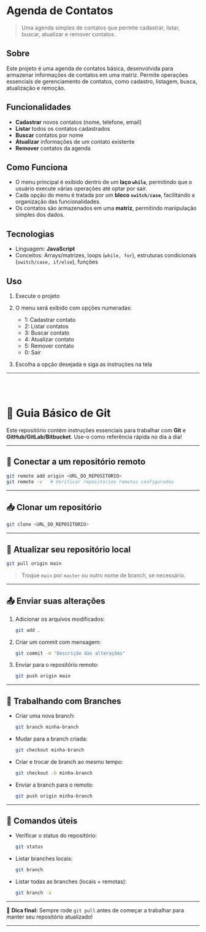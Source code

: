 # Agenda de Contatos

> Uma agenda simples de contatos que permite cadastrar, listar, buscar, atualizar e remover contatos.

## Sobre

Este projeto é uma agenda de contatos básica, desenvolvida para armazenar informações de contatos em uma matriz. Permite operações essenciais de gerenciamento de contatos, como cadastro, listagem, busca, atualização e remoção.

## Funcionalidades

* **Cadastrar** novos contatos (nome, telefone, email)
* **Listar** todos os contatos cadastrados
* **Buscar** contatos por nome
* **Atualizar** informações de um contato existente
* **Remover** contatos da agenda

## Como Funciona

* O menu principal é exibido dentro de um **laço `while`**, permitindo que o usuário execute várias operações até optar por sair.
* Cada opção do menu é tratada por um **bloco `switch/case`**, facilitando a organização das funcionalidades.
* Os contatos são armazenados em uma **matriz**, permitindo manipulação simples dos dados.

## Tecnologias

* Linguagem: **JavaScript**
* Conceitos: Arrays/matrizes, loops (`while, for`), estruturas condicionais (`switch/case, if/else`), funções

## Uso

1. Execute o projeto
2. O menu será exibido com opções numeradas:

   * 1: Cadastrar contato
   * 2: Listar contatos
   * 3: Buscar contato
   * 4: Atualizar contato
   * 5: Remover contato
   * 0: Sair
3. Escolha a opção desejada e siga as instruções na tela

---
<br/>
<br/>


# 🚀 Guia Básico de Git

Este repositório contém instruções essenciais para trabalhar com **Git** e **GitHub/GitLab/Bitbucket**.
Use-o como referência rápida no dia a dia!

---

## 🔗 Conectar a um repositório remoto

```bash
git remote add origin <URL_DO_REPOSITORIO>
git remote -v   # Verificar repositórios remotos configurados
```

---

## 📥 Clonar um repositório

```bash
git clone <URL_DO_REPOSITORIO>
```

---

## 🔄 Atualizar seu repositório local

```bash
git pull origin main
```

> Troque `main` por `master` ou outro nome de branch, se necessário.

---

## 📤 Enviar suas alterações

1. Adicionar os arquivos modificados:

   ```bash
   git add .
   ```
2. Criar um commit com mensagem:

   ```bash
   git commit -m "Descrição das alterações"
   ```
3. Enviar para o repositório remoto:

   ```bash
   git push origin main
   ```

---

## 🌱 Trabalhando com Branches

* Criar uma nova branch:

  ```bash
  git branch minha-branch
  ```
* Mudar para a branch criada:

  ```bash
  git checkout minha-branch
  ```
* Criar e trocar de branch ao mesmo tempo:

  ```bash
  git checkout -b minha-branch
  ```
* Enviar a branch para o remoto:

  ```bash
  git push origin minha-branch
  ```

---

## 🔧 Comandos úteis

* Verificar o status do repositório:

  ```bash
  git status
  ```
* Listar branches locais:

  ```bash
  git branch
  ```
* Listar todas as branches (locais + remotas):

  ```bash
  git branch -a
  ```

---

📌 **Dica final:** Sempre rode `git pull` antes de começar a trabalhar para manter seu repositório atualizado!

---
